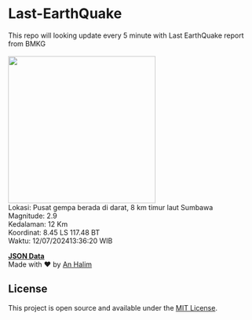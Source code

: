 # Last-EarthQuake
This repo will looking update every 5 minute with Last EarthQuake report from BMKG
<br>
<br>
<img src="https://static.bmkg.go.id/20240712133620.mmi.jpg" width="300"/>
<br>
Lokasi: Pusat gempa berada di darat, 8 km timur laut Sumbawa <br>
Magnitude: 2.9 <br>
Kedalaman: 12 Km <br>
Koordinat: 8.45 LS 117.48 BT <br>
Waktu: 12/07/202413:36:20 WIB <br>

<a href="./data/data.json">**JSON Data**</a>
<br>
Made with ❤️ by <a href="https://github.com/an-halim">An Halim</a>
## License

This project is open source and available under the [MIT License](LICENSE).
